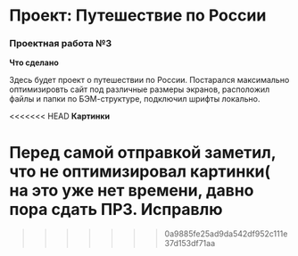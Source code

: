# Проект: Путешествие по России

### Проектная работа №3

**Что сделано**

Здесь будет проект о путешествии по России.
Постарался максимально оптимизировть сайт под различные размеры экранов, расположил файлы и папки по БЭМ-структуре, подключил шрифты локально.

<<<<<<< HEAD
**Картинки**

Перед самой отправкой заметил, что не оптимизировал картинки( на это уже нет времени, давно пора сдать ПР3. Исправлю
=======
>>>>>>> 0a9885fe25ad9da542df952c111e37d153df71aa

